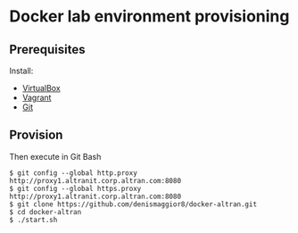 # Docker lab environment provisioning


## Prerequisites

Install:

- [VirtualBox](https://www.virtualbox.org/wiki/Downloads)
- [Vagrant](https://www.vagrantup.com/downloads.html)
- [Git](https://git-scm.com/downloads) 

## Provision

Then execute in Git Bash

```
$ git config --global http.proxy http://proxy1.altranit.corp.altran.com:8080
$ git config --global https.proxy http://proxy1.altranit.corp.altran.com:8080
$ git clone https://github.com/denismaggior8/docker-altran.git
$ cd docker-altran
$ ./start.sh
```
